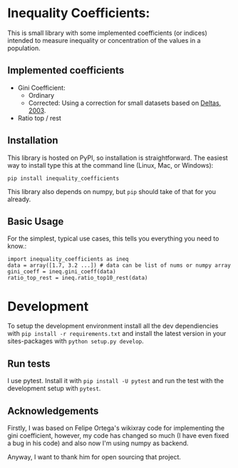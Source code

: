 Inequality Coefficients:
========================

This is small library with some implemented coefficients (or indices)
intended to measure inequality or concentration of the values in a
population.

Implemented coefficients
-------------
* Gini Coefficient:
    * Ordinary
    * Corrected: Using a correction for small datasets based on [Deltas,
2003](https://doi.org/10.1162/rest.2003.85.1.226).
* Ratio top / rest

Installation
------------

This library is hosted on PyPI, so installation is straightforward. The
easiest way to install type this at the command line (Linux, Mac, or
Windows):

    pip install inequality_coefficients

This library also depends on numpy, but `pip` should take of that for
you already.

Basic Usage
-----------

For the simplest, typical use cases, this tells you everything you need
to know.:

    import inequality_coefficients as ineq
    data = array([1.7, 3.2 ...]) # data can be list of nums or numpy array
    gini_coeff = ineq.gini_coeff(data)
    ratio_top_rest = ineq.ratio_top10_rest(data)

# Development

To setup the development environment install all the dev dependiencies with `pip install -r requirements.txt` and install the latest version in your sites-packages with `python setup.py develop`.

## Run tests

I use pytest. Install it with `pip install -U pytest` and run the test with the development setup with `pytest`.


Acknowledgements
----------------

Firstly, I was based on Felipe Ortega's wikixray code for implementing the gini coefficient, however, my code has changed so much (I have even fixed a bug in his code) and also now I'm using numpy as backend.

Anyway, I want to thank him for open sourcing that project.

